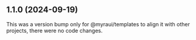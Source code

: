 ## 1.1.0 (2024-09-19)

This was a version bump only for @myraui/templates to align it with other projects, there were no code changes.